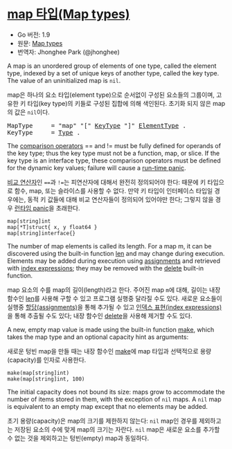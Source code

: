 # [map 타입(Map types)](#map-types)

* Go 버전: 1.9
* 원문: [Map types](https://golang.org/ref/spec#Map_types)
* 번역자: Jhonghee Park (@jhonghee)

A map is an unordered group of elements of one type, called the element type, indexed by a set of unique keys of another type, called the key type. The value of an uninitialized map is `nil`.

map은 하나의 요소 타입(element type)으로 순서없이 구성된 요소들의 그룹이며, 고유한 키 타입(key type)의 키들로 구성된 집합에 의해 색인된다. 초기화 되지 않은 map의 값은 `nil`이다.

<pre>
<a id="MapType">MapType</a>     = "map" "[" <a href="#KeyType">KeyType</a> "]" <a href="/Types/array_types.html#ElementType">ElementType</a> .
<a id="KeyType">KeyType</a>     = <a href="/Types/#Type">Type</a> .
</pre>

The [comparison operators](/Expressions/comparison_operators.html) == and != must be fully defined for operands of the key type; thus the key type must not be a function, map, or slice. If the key type is an interface type, these comparison operators must be defined for the dynamic key values; failure will cause a [run-time panic](/Run-time%20panics/).

[비교 연산자](/Expressions/comparison_operators.html)인 `==`과 `!=`는 피연산자에 대해서 완전히 정의되어야 한다: 때문에 키 타입으로 함수, map, 또는 슬라이스를 사용할 수 없다. 만약 키 타입이 인터페이스 타입일 경우에는, 동적 키 값들에 대해 비교 연산자들이 정의되어 있어야만 한다; 그렇지 않을 경우 [런타임 panic](/Run-time%20panics/)을 초래한다.

```
map[string]int
map[*T]struct{ x, y float64 }
map[string]interface{}
```

The number of map elements is called its length. For a map m, it can be discovered using the built-in function [len](/Built-in%20functions/length_and_capacity.html) and may change during execution. Elements may be added during execution using [assignments](/Statements/assignments.html) and retrieved with [index expressions](/Expressions/index_expressions.html); they may be removed with the [delete](/Built-in%20functions/deletion_of_map_elements.html) built-in function.

map 요소의 수를 map의 길이(length)라고 한다. 주어진 map `m`에 대해, 길이는 내장 함수인 [len](/Built-in%20functions/length_and_capacity.html)를 사용해 구할 수 있고 프로그램 실행중 달라질 수도 있다. 새로운 요소들이 실행중 [할당(assignments)](/Statements/assignments.html)을 통해 추가될 수 있고 [인덱스 표현(index expressions)](/Expressions/index_expressions.html)을 통해 추출될 수도 있다; 내장 함수인 [delete](/Built-in%20functions/deletion_of_map_elements.html)을 사용해 제거할 수도 있다.

A new, empty map value is made using the built-in function [make](/Built-in%20functions/making_slices,_maps_and_channels.html), which takes the map type and an optional capacity hint as arguments:

새로운 텅빈 map을 만들 때는 내장 함수인 [make](/Built-in%20functions/making_slices,_maps_and_channels.html)에 map 타입과 선택적으로 용량(capacity)를 인자로 사용한다.

```
make(map[string]int)
make(map[string]int, 100)
```

The initial capacity does not bound its size: maps grow to accommodate the number of items stored in them, with the exception of `nil` maps. A `nil` map is equivalent to an empty map except that no elements may be added.

초기 용량(capacity)은 map의 크기를 제한하지 않는다: `nil` map인 경우를 제외하고는 저장된 요소의 수에 맞게 map의 크기는 자란다. `nil` map은 새로운 요소를 추가할 수 없는 것을 제외하고는 텅빈(empty) map과 동일하다.

